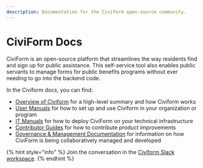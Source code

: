 ```yaml
---
description: Documentation for the Civiform open-source community.
---
```


# CiviForm Docs

CiviForm is an open-source platform that streamlines the way residents find and sign up for public assistance. This self-service tool also enables public servants to manage forms for public benefits programs without ever needing to go into the backend code.

In the Civiform docs, you can find:

* [Overview of Civiform](overview/what-is-civiform.md) for a high-level summary and how Civiform works
* [User Manuals](broken-reference/) for how to set up and use Civiform in your organization or program
* [IT Manuals](broken-reference/) for how to deploy CiviForm on your technical infrastructure
* [Contributor Guides](broken-reference/) for how to contribute product improvements
* [Governance & Management Documentation](broken-reference/) for information on how CiviForm is being collaboratively managed and developed

{% hint style="info" %}
Join the conversation in the [Civiform Slack workspace](https://app.slack.com/client/T01Q6PJQAES/C01R3BWAL1E).
{% endhint %}
